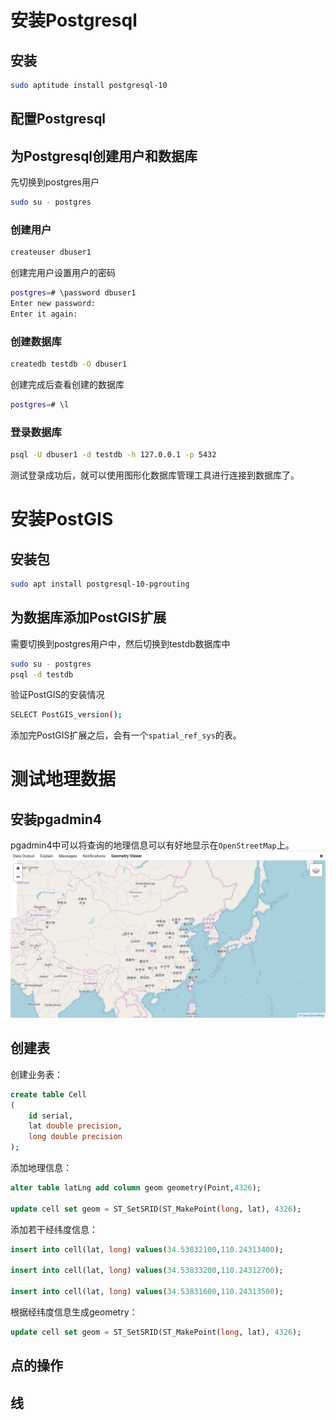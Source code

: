 # 安装Postgresql

## 安装
``` bash
sudo aptitude install postgresql-10
```

## 配置Postgresql


## 为Postgresql创建用户和数据库

先切换到postgres用户

``` bash
sudo su - postgres
```

### 创建用户
``` bash
createuser dbuser1
```
创建完用户设置用户的密码

``` bash
postgres=# \password dbuser1
Enter new password: 
Enter it again: 
```

### 创建数据库
``` bash
createdb testdb -O dbuser1
```
创建完成后查看创建的数据库
``` bash
postgres=# \l
```
### 登录数据库
``` bash
psql -U dbuser1 -d testdb -h 127.0.0.1 -p 5432
```
测试登录成功后，就可以使用图形化数据库管理工具进行连接到数据库了。

# 安装PostGIS


## 安装包

``` bash
sudo apt install postgresql-10-pgrouting
```

## 为数据库添加PostGIS扩展

需要切换到postgres用户中，然后切换到testdb数据库中

``` bash
sudo su - postgres
psql -d testdb
```

验证PostGIS的安装情况

``` bash
SELECT PostGIS_version();
```
添加完PostGIS扩展之后，会有一个`spatial_ref_sys`的表。

# 测试地理数据

## 安装pgadmin4

pgadmin4中可以将查询的地理信息可以有好地显示在`OpenStreetMap`上。
![地理信息直接显示在地图上](images/postgis-installation/DeepinScreenshot_select-area_20190424085052.png)

## 创建表

创建业务表：
``` sql
create table Cell
(
	id serial,
	lat double precision,
	long double precision
);
```
添加地理信息：
``` sql
alter table latLng add column geom geometry(Point,4326);

update cell set geom = ST_SetSRID(ST_MakePoint(long, lat), 4326);
```
添加若干经纬度信息：

``` sql
insert into cell(lat, long) values(34.53832100,110.24313400);

insert into cell(lat, long) values(34.53833200,110.24312700);

insert into cell(lat, long) values(34.53831600,110.24313500);
```
根据经纬度信息生成geometry：
``` sql
update cell set geom = ST_SetSRID(ST_MakePoint(long, lat), 4326);
```

## 点的操作

## 线